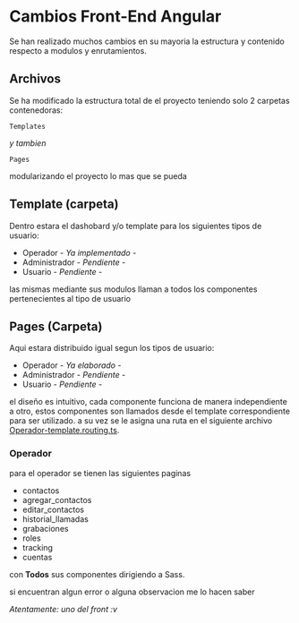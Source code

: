 # Cambios Front-End Angular

Se han realizado muchos cambios en su mayoria la estructura y contenido respecto a modulos y enrutamientos.

## Archivos

Se ha modificado la estructura total de el proyecto teniendo solo 2 carpetas contenedoras:
```
Templates
```
_y tambien_
```
Pages
```
modularizando el proyecto lo mas que se pueda

## Template (carpeta)

Dentro estara el dashobard y/o template para los siguientes tipos de usuario:
* Operador - *Ya implementado* -
* Administrador - *Pendiente* -
* Usuario - *Pendiente* -

las mismas mediante sus modulos llaman a todos los componentes pertenecientes al tipo de usuario

## Pages (Carpeta)
Aqui estara distribuido igual segun los tipos de usuario:
* Operador - *Ya elaborado* -
* Administrador - *Pendiente* -
* Usuario - *Pendiente* -

el diseño es intuitivo, cada componente funciona de manera independiente a otro, estos componentes son llamados desde el template correspondiente para ser utilizado. a su vez se le asigna una ruta en el siguiente archivo [Operador-template.routing.ts](https://github.com/edsonarios/Sistema-Integrador-de-Llamadas-VoIP/blob/master/front_angular/src/app/components/templates/operador-template/operador-template.routing.ts).


### Operador 

para el operador se tienen las siguientes paginas

* contactos
* agregar_contactos 
* editar_contactos
* historial_llamadas
* grabaciones
* roles
* tracking
* cuentas

con  **Todos** sus componentes dirigiendo a Sass.

si encuentran algun error o alguna observacion me lo hacen saber 

_Atentamente: uno del front :v_
